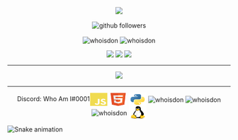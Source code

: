 <p align="center">
    <img src="https://media.discordapp.net/attachments/1015620083785154650/1040762710478032906/unknown.png" />
</p>

<p align="center">
    <img src="https://img.shields.io/github/followers/whoisdon?label=Follow&style=social" alt="github followers" /><br>
    <br>
    <img src="https://github-readme-stats.vercel.app/api?username=whoisdon&show_icons=true&theme=dark" alt="whoisdon" />
    <img src="https://github-readme-stats.vercel.app/api/top-langs/?username=whoisdon&theme=dark" alt="whoisdon" />
    
</p>


<p align="center">
  <a href="https://www.youtube.com/channel/UCoDFu9OogVkX0_CrDkh9NLw" target="_blank"><img src="https://img.shields.io/badge/YouTube-FF0000?style=for-the-badge&logo=youtube&logoColor=white" target="_blank"></a>
  <a href="https://www.twitch.tv/ikxrmht" target="_blank"><img src="https://img.shields.io/badge/Twitch-9146FF?style=for-the-badge&logo=twitch&logoColor=white" target="_blank"></a>
 <a href="https://discord.gg/CbGzcr6EpE" target="_blank"><img src="https://img.shields.io/badge/Discord-7289DA?style=for-the-badge&logo=discord&logoColor=white" target="_blank"></a> 
</p>
<hr>

<p align="center">
  <img src="https://lanyard.cnrad.dev/api/828677274659586068" width="450px">
</p>

<hr>
<p align="center">
Discord: Who Am I#0001<img align="center" alt="whoisdon" height="30" width="40" src="https://raw.githubusercontent.com/devicons/devicon/master/icons/javascript/javascript-plain.svg"> <img align="center" alt="whoisdon" height="30" width="40" src="https://raw.githubusercontent.com/devicons/devicon/master/icons/html5/html5-original.svg"> <img align="center" alt="whoisdon" height="30" width="40" src="https://raw.githubusercontent.com/devicons/devicon/master/icons/python/python-original.svg"> <img align="center" alt="whoisdon" height="30" width="40" src="https://cdn.worldvectorlogo.com/logos/nodejs-icon.svg"> <img align="center" alt="whoisdon" height="30" width="40" src="https://www.vectorlogo.zone/logos/firebase/firebase-icon.svg"> <img align="center" alt="whoisdon" height="30" width="40" src="https://www.vectorlogo.zone/logos/postgresql/postgresql-icon.svg"> <img align="center" alt="whoisdon" height="30" width="40" src="https://raw.githubusercontent.com/devicons/devicon/master/icons/linux/linux-original.svg"/>
</p>

![Snake animation](https://github.com/whoisdon/whoisdon/blob/output/github-contribution-grid-snake.svg)
